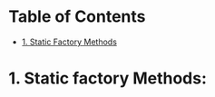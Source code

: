 # Table of Contents  
- [1. Static Factory Methods](#1-staticfactorymethods)



# 1. Static factory Methods:
